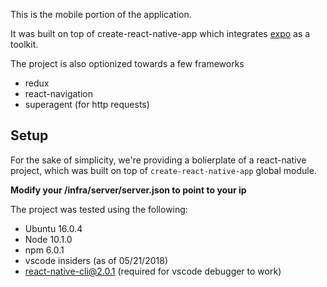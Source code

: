 This is the mobile portion of the application.

It was built on top of create-react-native-app which integrates [expo](https://expo.io/) as a toolkit.

The project is also optionized towards a few frameworks

* redux
* react-navigation
* superagent (for http requests)

## Setup

For the sake of simplicity, we're providing a bolierplate of a react-native project, which was built on top of `create-react-native-app` global module.

**Modify your /infra/server/server.json to point to your ip**


The project was tested using the following:

* Ubuntu 16.0.4
* Node 10.1.0
* npm 6.0.1
* vscode insiders (as of 05/21/2018)
* react-native-cli@2.0.1 (required for vscode debugger to work)
